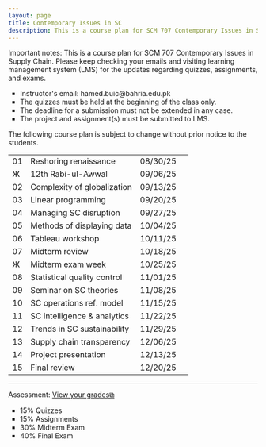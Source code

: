 ```yaml
---
layout: page
title: Contemporary Issues in SC
description: This is a course plan for SCM 707 Contemporary Issues in Supply Chain.
---
```

Important notes: This is a course plan for SCM 707 Contemporary Issues in Supply Chain. Please keep checking your emails and visiting learning management system (LMS) for the updates regarding quizzes, assignments, and exams.

<ul style="list-style-type:square;">
  <li>Instructor's email: hamed.buic@bahria.edu.pk</li>
  <li>The quizzes must be held at the beginning of the class only.</li>
  <li>The deadline for a submission must not be extended in any case.</li>
   <li>The project and assignment(s) must be submitted to LMS.</li>
 </ul>

The following course plan is subject to change without prior notice to the students.

<table>
  <tr>
    <td>01</td>
    <td>Reshoring renaissance</td>
    <td>08/30/25</td>
  </tr>
  <tr>
    <td>Ж</td>
    <td>12th Rabi-ul-Awwal</td>
    <td>09/06/25</td>
    <td></td>
  </tr>
  <tr>
    <td>02</td>
    <td>Complexity of globalization</td>
    <td>09/13/25</td>
  </tr>
  <tr>
    <td>03</td>
    <td>Linear programming</td>
    <td>09/20/25</td>
  </tr>
  <tr>
    <td>04</td>
    <td>Managing SC disruption</td>
    <td>09/27/25</td>
    <td></td>
  </tr>
  <tr>
    <td>05</td>
    <td>Methods of displaying data</td>
    <td>10/04/25</td>
  </tr>
  <tr>
    <td>06</td>
    <td>Tableau workshop</td>
    <td>10/11/25</td>
  </tr>
  <tr>
    <td>07</td>
    <td>Midterm review</td>
    <td>10/18/25</td>
  </tr>
    <tr>
    <td>Ж</td>
    <td>Midterm exam week</td>
    <td>10/25/25</td>
  </tr>
  <tr>
    <td>08</td>
    <td>Statistical quality control</td>
    <td>11/01/25</td>
  </tr>
  <tr>
    <td>09</td>
    <td>Seminar on SC theories</td>
    <td>11/08/25</td>
  </tr>
  <tr>
    <td>10</td>
    <td>SC operations ref. model</td>
    <td>11/15/25</td>
  </tr>
  <tr>
    <td>11</td>
    <td>SC intelligence & analytics</td>
    <td>11/22/25</td>
  </tr>
  <tr>
    <td>12</td>
    <td>Trends in SC sustainability</td>
    <td>11/29/25</td>
  </tr>
  <tr>
    <td>13</td>
    <td>Supply chain transparency</td>
    <td>12/06/25</td>
  </tr>
  <tr>
    <td>14</td>
    <td>Project presentation</td>
    <td>12/13/25</td>
  </tr>
  <tr>
    <td>15</td>
    <td>Final review</td>
    <td>12/20/25</td>
  </tr>
</table>

<hr class="solid">

Assessment: <a href="https://drive.google.com/file/d/1bmAkHtZPQJ4znl8Un24tbM8UiBdQ8yXD" target="_blank" rel="noopener noreferrer">View your grades&#x29c9;</a>
  <ul style="list-style-type:square;">
   <li>15% Quizzes</li>
   <li>15% Assignments</li>
   <li>30% Midterm Exam</li>
   <li>40% Final Exam</li>
  </ul>
